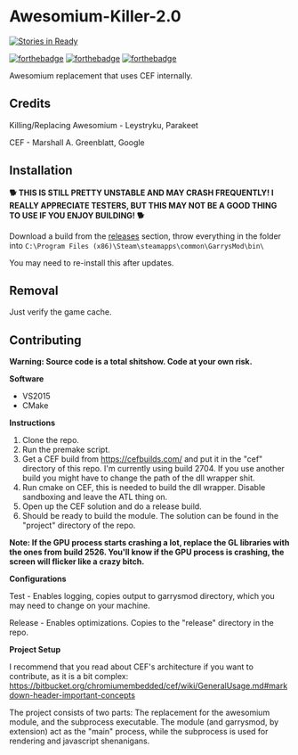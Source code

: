 # Awesomium-Killer-2.0
[![Stories in Ready](https://badge.waffle.io/lunation/Awesomium-Killer-2.0.png?label=ready&title=Ready)](https://waffle.io/lunation/Awesomium-Killer-2.0)

[![forthebadge](http://forthebadge.com/images/badges/fuck-it-ship-it.svg)](http://forthebadge.com)
[![forthebadge](http://forthebadge.com/images/badges/just-plain-nasty.svg)](http://forthebadge.com)
[![forthebadge](http://forthebadge.com/images/badges/pretty-risque.svg)](http://forthebadge.com)

Awesomium replacement that uses CEF internally.

## Credits
Killing/Replacing Awesomium - Leystryku, Parakeet

CEF - Marshall A. Greenblatt, Google

## Installation

**🐕 THIS IS STILL PRETTY UNSTABLE AND MAY CRASH FREQUENTLY! I REALLY APPRECIATE TESTERS, BUT THIS MAY NOT BE A GOOD THING TO USE IF YOU ENJOY BUILDING! 🐕**

Download a build from the [releases](https://github.com/lunation/Awesomium-Killer-2.0/releases) section, throw everything in the folder into `C:\Program Files (x86)\Steam\steamapps\common\GarrysMod\bin\`

You may need to re-install this after updates.

## Removal
Just verify the game cache.

## Contributing
**Warning: Source code is a total shitshow. Code at your own risk.**

**Software**
- VS2015
- CMake

**Instructions**

1. Clone the repo.
2. Run the premake script.
3. Get a CEF build from https://cefbuilds.com/ and put it in the "cef" directory of this repo. I'm currently using build 2704. If you use another build you might have to change the path of the dll wrapper shit. 
4. Run cmake on CEF, this is needed to build the dll wrapper. Disable sandboxing and leave the ATL thing on.
5. Open up the CEF solution and do a release build.
6. Should be ready to build the module. The solution can be found in the "project" directory of the repo.

**Note: If the GPU process starts crashing a lot, replace the GL libraries with the ones from build 2526. You'll know if the GPU process is crashing, the screen will flicker like a crazy bitch.**

**Configurations**

Test - Enables logging, copies output to garrysmod directory, which you may need to change on your machine.

Release - Enables optimizations. Copies to the "release" directory in the repo.

**Project Setup**

I recommend that you read about CEF's architecture if you want to contribute, as it is a bit complex: https://bitbucket.org/chromiumembedded/cef/wiki/GeneralUsage.md#markdown-header-important-concepts

The project consists of two parts: The replacement for the awesomium module, and the subprocess executable. The module (and garrysmod, by extension) act as the "main" process, while the subprocess is used for rendering and javascript shenanigans.
